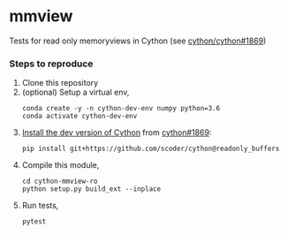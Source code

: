 # mmview

Tests for read only memoryviews in Cython (see [cython/cython#1869](https://github.com/cython/cython/pull/1869))


### Steps to reproduce

1. Clone this repository
3. (optional) Setup a virtual env,
   ```
   conda create -y -n cython-dev-env numpy python=3.6
   conda activate cython-dev-env
   ```
3. [Install the dev version of Cython](http://cython.readthedocs.io/en/latest/src/quickstart/install.html) from [cython#1869](https://github.com/cython/cython/pull/1869):
   ```
   pip install git+https://github.com/scoder/cython@readonly_buffers
   ```
4. Compile this module,
   ```
   cd cython-mmview-ro
   python setup.py build_ext --inplace
   ```
5. Run tests,
   ```
   pytest
   ```
